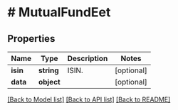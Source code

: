 # # MutualFundEet

## Properties

Name | Type | Description | Notes
------------ | ------------- | ------------- | -------------
**isin** | **string** | ISIN. | [optional]
**data** | **object** |  | [optional]

[[Back to Model list]](../../README.md#models) [[Back to API list]](../../README.md#endpoints) [[Back to README]](../../README.md)
